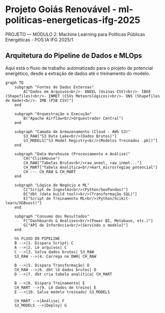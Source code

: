 # Projeto Goiás Renovável - ml-politicas-energeticas-ifg-2025
PROJETO — MÓDULO 2: Machine Learning para Políticas Públicas Energéticas - POS IA IFG 2025/1

## Arquitetura do Pipeline de Dados e MLOps

Aqui está o fluxo de trabalho automatizado para o projeto de potencial energético, desde a extração de dados até o treinamento do modelo.

```mermaid
graph TD
    subgraph "Fontes de Dados Externas"
        A["Dados em Arquivos<br/>- ANEEL (Usinas CSV)<br/>- IBGE (Shapefiles)<br/>- INMET (CSVs Meteorológicos)<br/>- ONS (Shapefiles de Rede)<br/>- IMB (PIB CSV)"]
    end

    subgraph "Orquestração e Execução"
        B("Apache Airflow<br/>Orquestrador Central")
    end

    subgraph "Camada de Armazenamento (Cloud - AWS S3)"
        S3_RAW["S3 Data Lake<br/>(Dados Brutos)"]
        S3_MODELS["S3 Model Registry<br/>(Modelos Treinados .pkl)"]
    end

    subgraph "Data Warehouse (Processamento e Análise)"
        CH("ClickHouse")
        CH_RAW["Tabelas Brutas<br/>raw_aneel, raw_inmet..."]
        CH_MART["Tabela Analítica<br/>mart_microrregiao_potencial"]
        CH --- CH_RAW & CH_MART
    end
    
    subgraph "Lógica de Negócio e ML"
        C["Script de Ingestão<br/>(Python/GeoPandas)"]
        D["dbt (data build tool)<br/>(Transformação SQL)"]
        E["Script de Treinamento ML<br/>(Python/Scikit-learn/XGBoost)"]
    end

    subgraph "Consumo dos Resultados"
        F["Dashboards & Análises<br/>(Power BI, Metabase, etc.)"]
        G["API de Inferência<br/>(Servindo o modelo)"]
    end

    %% FLUXO DO PIPELINE
    B -->|1. Dispara Script| C
    A -->|2. Lê arquivos| C
    C -->|3. Salva dados brutos| S3_RAW
    S3_RAW -->|4. Carrega no DWH| CH_RAW

    B -->|5. Dispara Transformação| D
    CH_RAW -->|6. dbt lê dados brutos| D
    D -->|7. dbt cria tabela analítica| CH_MART

    B -->|8. Dispara Treinamento| E
    CH_MART -->|9. Lê dados de treino| E
    E -->|10. Salva modelo treinado| S3_MODELS

    CH_MART -->|Análise| F
    S3_MODELS -->|Deploy| G
```

